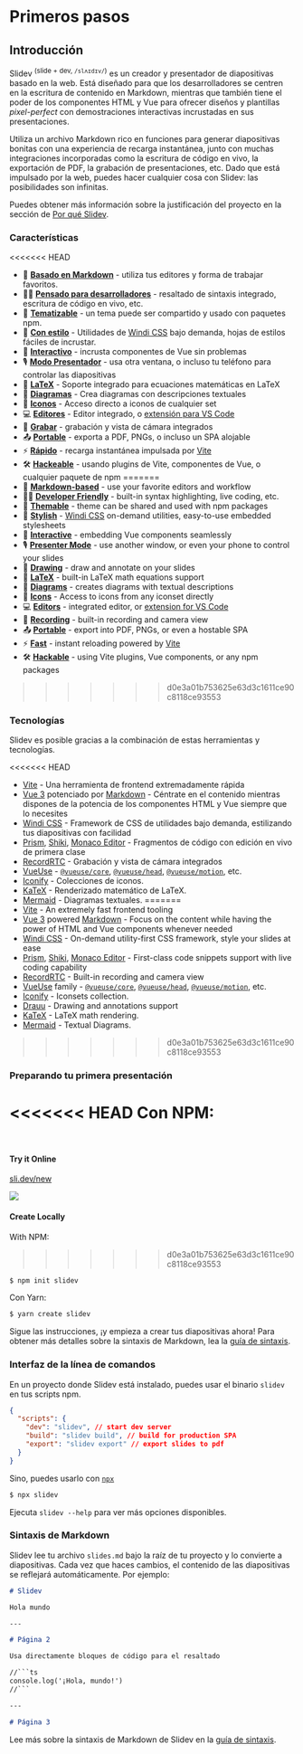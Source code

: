 # Primeros pasos

## Introducción

Slidev <sup>(slide + dev, `/slʌɪdɪv/`)</sup> es un creador y presentador de diapositivas basado en la web. Está diseñado para que los desarrolladores se centren en la escritura de contenido en Markdown, mientras que también tiene el poder de los componentes HTML y Vue para ofrecer diseños y plantillas *pixel-perfect* con demostraciones interactivas incrustadas en sus presentaciones.

Utiliza un archivo Markdown rico en funciones para generar diapositivas bonitas con una experiencia de recarga instantánea, junto con muchas integraciones incorporadas como la escritura de código en vivo, la exportación de PDF, la grabación de presentaciones, etc. Dado que está impulsado por la web, puedes hacer cualquier cosa con Slidev: las posibilidades son infinitas.

Puedes obtener más información sobre la justificación del proyecto en la sección de [Por qué Slidev](/guide/why).

### Características

<<<<<<< HEAD
- 📝 [**Basado en Markdown**](/guide/syntax.html) - utiliza tus editores y forma de trabajar favoritos.
- 🧑‍💻 [**Pensado para desarrolladores**](/guide/syntax.html#code-blocks) - resaltado de sintaxis integrado, escritura de código en vivo, etc.
- 🎨 [**Tematizable**](/themes/gallery.html) - un tema puede ser compartido y usado con paquetes npm.
- 🌈 [**Con estilo**](/guide/syntax.html#embedded-styles) - Utilidades de [Windi CSS](https://windicss.org/) bajo demanda, hojas de estilos fáciles de incrustar.
- 🤹 [**Interactivo**](/custom/directory-structure.html#components) - incrusta componentes de Vue sin problemas
- 🎙 [**Modo Presentador**](/guide/presenter-mode.html) - usa otra ventana, o incluso tu teléfono para controlar las diapositivas
- 🧮 [**LaTeX**](/guide/syntax.html#latex) - Soporte integrado para ecuaciones matemáticas en LaTeX
- 📰 [**Diagramas**](/guide/syntax.html#diagrams) - Crea diagramas con descripciones textuales
- 🌟 [**Iconos**](/guide/syntax.html#icons) - Acceso directo a iconos de cualquier set
- 💻 [**Editores**](/guide/editors.html) - Editor integrado, o [extensión para VS Code](https://github.com/slidevjs/slidev-vscode)
- 🎥 [**Grabar**](/guide/recording.html) - grabación y vista de cámara integrados
- 📤 [**Portable**](/guide/exporting.html) - exporta a PDF, PNGs, o incluso un SPA alojable
- ⚡️ [**Rápido**](https://vitejs.dev) - recarga instantánea impulsada por [Vite](https://vitejs.dev)
- 🛠 [**Hackeable**](/custom/config-vite.html) - usando plugins de Vite, componentes de Vue, o cualquier paquete de npm
=======
- 📝 [**Markdown-based**](/guide/syntax.html) - use your favorite editors and workflow
- 🧑‍💻 [**Developer Friendly**](/guide/syntax.html#code-blocks) - built-in syntax highlighting, live coding, etc.
- 🎨 [**Themable**](/themes/gallery.html) - theme can be shared and used with npm packages
- 🌈 [**Stylish**](/guide/syntax.html#embedded-styles) - [Windi CSS](https://windicss.org/) on-demand utilities, easy-to-use embedded stylesheets
- 🤹 [**Interactive**](/custom/directory-structure.html#components) - embedding Vue components seamlessly
- 🎙 [**Presenter Mode**](/guide/presenter-mode.html) - use another window, or even your phone to control your slides
- 🎨 [**Drawing**](/guide/drawing.html) - draw and annotate on your slides
- 🧮 [**LaTeX**](/guide/syntax.html#latex) - built-in LaTeX math equations support
- 📰 [**Diagrams**](/guide/syntax.html#diagrams) - creates diagrams with textual descriptions 
- 🌟 [**Icons**](/guide/syntax.html#icons) - Access to icons from any iconset directly
- 💻 [**Editors**](/guide/editors.html) - integrated editor, or [extension for VS Code](https://github.com/slidevjs/slidev-vscode)
- 🎥 [**Recording**](/guide/recording.html) - built-in recording and camera view
- 📤 [**Portable**](/guide/exporting.html) - export into PDF, PNGs, or even a hostable SPA
- ⚡️ [**Fast**](https://vitejs.dev) - instant reloading powered by [Vite](https://vitejs.dev)
- 🛠 [**Hackable**](/custom/config-vite.html) - using Vite plugins, Vue components, or any npm packages
>>>>>>> d0e3a01b753625e63d3c1611ce90c8118ce93553

### Tecnologías

Slidev es posible gracias a la combinación de estas herramientas y tecnologías.

<<<<<<< HEAD
- [Vite](https://vitejs.dev) - Una herramienta de frontend extremadamente rápida
- [Vue 3](https://v3.vuejs.org/) potenciado por [Markdown](https://daringfireball.net/projects/markdown/syntax) - Céntrate en el contenido mientras dispones de la potencia de los componentes HTML y Vue siempre que lo necesites
- [Windi CSS](https://github.com/windicss/windicss) - Framework de CSS de utilidades bajo demanda, estilizando tus diapositivas con facilidad
- [Prism](https://github.com/PrismJS/prism), [Shiki](https://github.com/shikijs/shiki), [Monaco Editor](https://github.com/Microsoft/monaco-editor) - Fragmentos de código con edición en vivo de primera clase
- [RecordRTC](https://recordrtc.org) - Grabación y vista de cámara integrados
- [VueUse](https://vueuse.org) -  [`@vueuse/core`](https://github.com/vueuse/vueuse), [`@vueuse/head`](https://github.com/vueuse/head), [`@vueuse/motion`](https://github.com/vueuse/motion), etc.
- [Iconify](https://iconify.design/) - Colecciones de iconos.
- [KaTeX](https://katex.org/) - Renderizado matemático de LaTeX.
- [Mermaid](https://mermaid-js.github.io/mermaid) - Diagramas textuales.
=======
- [Vite](https://vitejs.dev) - An extremely fast frontend tooling
- [Vue 3](https://v3.vuejs.org/) powered [Markdown](https://daringfireball.net/projects/markdown/syntax) - Focus on the content while having the power of HTML and Vue components whenever needed
- [Windi CSS](https://github.com/windicss/windicss) - On-demand utility-first CSS framework, style your slides at ease
- [Prism](https://github.com/PrismJS/prism), [Shiki](https://github.com/shikijs/shiki), [Monaco Editor](https://github.com/Microsoft/monaco-editor) - First-class code snippets support with live coding capability
- [RecordRTC](https://recordrtc.org) - Built-in recording and camera view
- [VueUse](https://vueuse.org) family -  [`@vueuse/core`](https://github.com/vueuse/vueuse), [`@vueuse/head`](https://github.com/vueuse/head), [`@vueuse/motion`](https://github.com/vueuse/motion), etc.
- [Iconify](https://iconify.design/) - Iconsets collection.
- [Drauu](https://github.com/antfu/drauu) - Drawing and annotations support
- [KaTeX](https://katex.org/) - LaTeX math rendering.
- [Mermaid](https://mermaid-js.github.io/mermaid) - Textual Diagrams.
>>>>>>> d0e3a01b753625e63d3c1611ce90c8118ce93553

### Preparando tu primera presentación

<<<<<<< HEAD
Con NPM:
=======
<br>

#### Try it Online

[sli.dev/new](https://sli.dev/new)

[![](https://developer.stackblitz.com/img/open_in_stackblitz.svg)](https://sli.dev/new)

#### Create Locally

With NPM:
>>>>>>> d0e3a01b753625e63d3c1611ce90c8118ce93553

```bash
$ npm init slidev
```

Con Yarn:

```bash
$ yarn create slidev
```

Sigue las instrucciones, ¡y empieza a crear tus diapositivas ahora! Para obtener más detalles sobre la sintaxis de Markdown, lea la [guía de sintaxis](/guide/syntax).

### Interfaz de la línea de comandos

En un proyecto donde Slidev está instalado, puedes usar el binario `slidev` en tus scripts npm.

```json
{
  "scripts": {
    "dev": "slidev", // start dev server
    "build": "slidev build", // build for production SPA
    "export": "slidev export" // export slides to pdf
  }
}
```

Sino, puedes usarlo con [`npx`](https://www.npmjs.com/package/npx)

```bash
$ npx slidev
```

Ejecuta `slidev --help` para ver más opciones disponibles.

### Sintaxis de Markdown

Slidev lee tu archivo `slides.md` bajo la raíz de tu proyecto y lo convierte a diapositivas. Cada vez que haces cambios, el contenido de las diapositivas se reflejará automáticamente. Por ejemplo:

~~~md
# Slidev

Hola mundo

---

# Página 2

Usa directamente bloques de código para el resaltado

//```ts
console.log('¡Hola, mundo!')
//```

---

# Página 3
~~~

Lee más sobre la sintaxis de Markdown de Slidev en la [guía de sintaxis](/guide/syntax).
